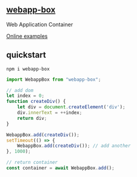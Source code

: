 <!--
 * @Author: tackchen
 * @Date: 2022-08-03 21:24:33
 * @Description: Coding something
-->
## [webapp-box](https://github.com/theajack/webapp-box)

Web Application Container

[Online examples](https://theajack.github.io/jsbox?github=theajack.webapp-box)

## quickstart

```
npm i webapp-box
```

```js
import WebappBox from "webapp-box";

// add dom
let index = 0;
function createDiv() {
    let div = document.createElement('div');
    div.innerText = ++index;
    return div;
}

WebappBox.add(createDiv());
setTimeout(() => {
    WebappBox.add(createDiv()); // add another
}, 1000);

// return container
const container = await WebappBox.add();
```
